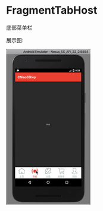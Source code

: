 # FragmentTabHost
底部菜单栏

展示图:

![image](https://github.com/Giousa/CN_FragmentTabHost/blob/master/screenshot/FragmentTabHost.gif)
